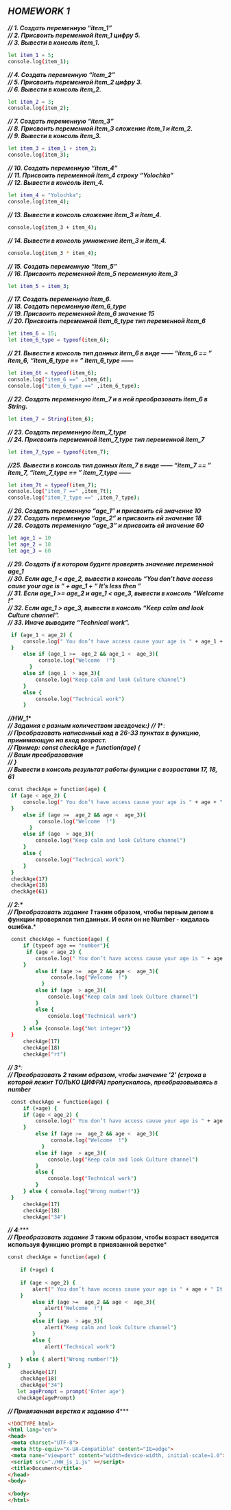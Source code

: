## _HOMEWORK 1_



***// 1. Создать переменную “item_1”  
// 2. Присвоить переменной item_1 цифру 5.  
// 3. Вывести в консоль item_1.***
```sh
let item_1 = 5;
console.log(item_1);
```

***// 4. Создать переменную “item_2”  
// 5. Присвоить переменной item_2 цифру 3.  
// 6. Вывести в консоль item_2.***
```sh
let item_2 = 3;
console.log(item_2);
```

***// 7. Создать переменную “item_3”  
// 8. Присвоить переменной item_3 сложение item_1 и item_2.  
// 9. Вывести в консоль item_3.***
```sh
let item_3 = item_1 + item_2;
console.log(item_3);
```

***// 10. Создать переменную “item_4”  
// 11. Присвоить переменной item_4 строку “Yolochka”  
// 12. Вывести в консоль item_4.***
```sh
let item_4 = "Yolochka";
console.log(item_4);
```

***// 13. Вывести в консоль сложение item_3 и item_4.***
```sh
console.log(item_3 + item_4);
```

***// 14. Вывести в консоль умножение item_3 и item_4.***
```sh
console.log(item_3 * item_4);
```

***// 15. Создать переменную “item_5”  
// 16. Присвоить переменной item_5 переменную item_3***
```sh
let item_5 = item_3;
```

***// 17. Создать переменную item_6.  
// 18. Создать переменную item_6_type  
// 19. Присвоить переменной item_6 значение 15  
// 20. Присвоить переменной item_6_type тип переменной item_6***
```sh
let item_6 = 15;
let item_6_type = typeof(item_6);
```

***// 21. Вывести в консоль тип данных item_6 в виде ——  “item_6 == ”  item_6,  “item_6_type == ”  item_6_type ——***   
```sh
let item_6t = typeof(item_6);
console.log("item_6 ==" ,item_6t);
console.log("item_6_type ==" ,item_6_type);
```

***// 22. Создать переменную item_7 и в ней преобразовать item_6 в String.***
```sh
let item_7 = String(item_6);
```

***// 23. Создать переменную item_7_type  
// 24. Присвоить переменной item_7_type тип переменной item_7***
```sh
let item_7_type = typeof(item_7);
```

***//25. Вывести в консоль тип данных item_7 в виде ——  “item_7 == ”  item_7,  “item_7_type == ”  item_7_type ——*** 
```sh
let item_7t = typeof(item_7);
console.log("item_7 ==" ,item_7t);
console.log("item_7_type ==" ,item_7_type);
```

***// 26. Создать переменную “age_1” и присвоить ей значение 10  
// 27. Создать переменную “age_2” и присвоить ей значение 18  
// 28. Создать переменную “age_3” и присвоить ей значение 60***
```sh
let age_1 = 10
let age_2 = 18
let age_3 = 60
```

***// 29. Создать if в котором будите проверять значение переменной age_1  
// 30. Если age_1 < age_2, вывести в консоль “You don’t have access cause your age is ” + age_1 + “ It’s less then ”  
// 31. Если age_1 >=  age_2 и age_1 <  age_3, вывести в консоль “Welcome  !”  
// 32. Если age_1  > age_3, вывести в консоль “Keep calm and look Culture channel”.  
// 33. Иначе выводите “Technical work”.***
```sh
 if (age_1 < age_2) {
     console.log(" You don’t have access cause your age is " + age_1 + " It’s less then " + age_2)
 }    
     else if (age_1 >=  age_2 && age_1 <  age_3){
          console.log("Welcome  !")
       } 
     else if (age_1  > age_3){
         console.log("Keep calm and look Culture channel")  
     }
     else {
         console.log("Technical work")
     }
```
***//HW_1*\***   
***// Задания с разным количеством звездочек:)***
***// 1*\***:  
***// Преобразовать написанный код в 26-33 пунктах в функцию, принимающую на вход возраст.  
// Пример: const checkAge = function(age) {  
// Ваши преобразования  
// }  
// Вывести в консоль результат работы функции с возрастами 17, 18, 61***
```sh
const checkAge = function(age) {
 if (age < age_2) {
     console.log(" You don’t have access cause your age is " + age + " It’s less then " + age_2)
 }    
     else if (age >=  age_2 && age <  age_3){
          console.log("Welcome  !")
       } 
     else if (age  > age_3){
         console.log("Keep calm and look Culture channel")  
     }
     else {
         console.log("Technical work")
     }
 }
 checkAge(17)
 checkAge(18)
 checkAge(61)
```
***// 2*:\***  
***// Преобразовать задание 1* таким образом, чтобы первым делом в функции проверялся тип данных. И если он не Number - кидалась ошибка.***
```sh
 const checkAge = function(age) {
     if (typeof age == "number"){
      if (age < age_2) {
         console.log(" You don’t have access cause your age is " + age + " It’s less then " + age_2)
     }    
         else if (age >=  age_2 && age <  age_3){
              console.log("Welcome  !")
           } 
         else if (age  > age_3){
             console.log("Keep calm and look Culture channel")  
         }
         else {
             console.log("Technical work")
         }
     } else {console.log("Not integer")}
 }
     checkAge(17)
     checkAge(18)
     checkAge("rt")
```
***// 3**\***:  
***// Преобразовать 2* таким образом, чтобы значение '2' (строка в которой лежит ТОЛЬКО ЦИФРА) пропускалось, преобразовываясь в number***
```sh
 const checkAge = function(age) {   
     if (+age) {    
     if (age < age_2) {
         console.log(" You don’t have access cause your age is " + age + " It’s less then " + age_2)
     }    
         else if (age >=  age_2 && age <  age_3){
              console.log("Welcome  !")
           } 
         else if (age  > age_3){
             console.log("Keep calm and look Culture channel")  
         }
         else {
             console.log("Technical work")
         }
     } else { console.log("Wrong number!")}
 }
     checkAge(17)
     checkAge(18)
     checkAge("34")
 ```
 
***// 4***:\***  
***// Преобразовать задание 3* таким образом, чтобы возраст вводится используя функцию prompt в привязанной верстке***
```sh
const checkAge = function(age) {
    
    if (+age) {
    
    if (age < age_2) {
        alert(" You don’t have access cause your age is " + age + " It’s less then " + age_2)
    }    
        else if (age >=  age_2 && age <  age_3){
            alert("Welcome  !")
          } 
        else if (age  > age_3){
            alert("Keep calm and look Culture channel")  
        }
        else {
            alert("Technical work")
        }
    } else { alert("Wrong number!")}
}
    checkAge(17)
    checkAge(18)
    checkAge("34")
   let agePrompt = prompt('Enter age')
   checkAge(agePrompt)
   ```
   ***// Привязанная верстка к заданию 4***\***
   ```html
<!DOCTYPE html>
<html lang="en">
<head>
    <meta charset="UTF-8">
    <meta http-equiv="X-UA-Compatible" content="IE=edge">
    <meta name="viewport" content="width=device-width, initial-scale=1.0">
    <script src="./HW_js_1.js" ></script>
    <title>Document</title> 
</head>
<body>
    
</body>
</html>
```